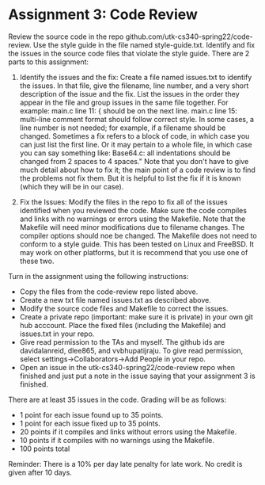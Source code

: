# Assignment 3: Code Review

Review the source code in the repo github.com/utk-cs340-spring22/code-review. 
Use the style guide in the file named style-guide.txt. 
Identify and fix the issues in the source code files that violate the
style guide. There are 2 parts to this assignment:

1. Identify the issues and the fix:
Create a file named issues.txt to identify the issues. In that file, give the
filename, line number, and a very short description of the issue and the fix.
List the issues in the order they appear in the file and group issues in 
the same file together. For example:
  main.c line 11: { should be on the next line.
  main.c line 15: multi-line comment format should follow correct style.
In some cases, a line number is not needed; for example, if a filename
should be changed. Sometimes a fix refers to a block of code,
in which case you can just list the first line. Or it may pertain to
a whole file, in which case you can say something like: 
  Base64.c: all indentations should be changed from 2 spaces to 4 spaces."
Note that you don't have to give much detail about how to fix it; the
main point of a code review is to find the problems not fix them. But it
is helpful to list the fix if it is known (which they will be in our case).

2. Fix the Issues:
Modify the files in the repo to fix all of the issues identified when you 
reviewed the code. Make sure the code compiles and links with no warnings 
or errors using the Makefile. Note that the Makefile will need minor
modifications due to filename changes. The compiler options should noe
be changed. The Makefile does not need to conform to a style guide. 
This has been tested on Linux and FreeBSD. It may work on other platforms,
but it is recommend that you use one of these two.

Turn in the assignment using the following instructions:
- Copy the files from the code-review repo listed above.
- Create a new txt file named issues.txt as described above.
- Modify the source code files and Makefile to correct the issues.
- Create a private repo (important: make sure it is private) in your
   own git hub acccount. Place the fixed files (including the Makefile)
   and issues.txt in your repo.
- Give read permission to the TAs and myself. The github ids are
   davidalanreid, dlee865, and vvbhupatijraju. To give read permission,
   select settings->Collaborators->Add People in your repo.
- Open an issue in the utk-cs340-spring22/code-review repo when finished
   and just put a note in the issue saying that your assignment 3 is finished.

There are at least 35 issues in the code. Grading will be as follows:
- 1 point for each issue found up to 35 points.
- 1 point for each issue fixed up to 35 points.
- 20 points if it compiles and links without errors using the Makefile.
- 10 points if it compiles with no warnings using the Makefile.
- 100 points total

Reminder: There is a 10% per day late penalty for late work. No credit is
given after 10 days.


